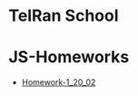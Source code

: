 # TelRan School

# JS-Homeworks

- [Homework-1_20_02](https://github.com/AlexDolz/JS-Homeworks_Nelli/tree/main/Homework-1_20_02)
